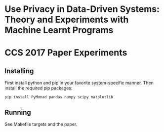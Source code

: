 # Use Privacy in Data-Driven Systems: Theory and Experiments with Machine Learnt Programs
# CCS 2017 Paper Experiments

## Installing

First install python and pip in your favorite system-specific manner.
Then install the required pip packages:

`pip install PyMonad pandas numpy scipy matplotlib`

## Running

See Makefile targets and the paper.
